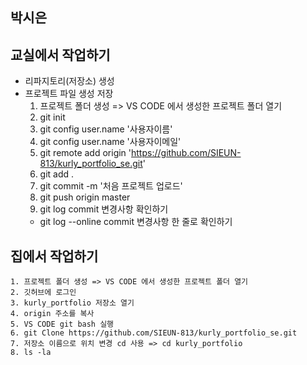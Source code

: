 ## 박시은

## 교실에서 작업하기
- 리파지토리(저장소) 생성
- 프로젝트 파일 생성 저장
    1. 프로젝트 폴더 생성 => VS CODE 에서 생성한 프로젝트 폴더 열기
    2. git init
    3. git config user.name '사용자이름'
    4. git config user.name '사용자이메일'
    5. git remote add origin 'https://github.com/SIEUN-813/kurly_portfolio_se.git'
    6. git add .
    7. git commit -m '처음 프로젝트 업로드'
    8. git push origin master
    9. git log
        commit 변경사항 확인하기
    +  git log --online
        commit 변경사항 한 줄로 확인하기

## 집에서 작업하기
    1. 프로젝트 폴더 생성 => VS CODE 에서 생성한 프로젝트 폴더 열기
    2. 깃허브에 로그인
    3. kurly_portfolio 저장소 열기
    4. origin 주소를 복사
    5. VS CODE git bash 실행
    6. git Clone https://github.com/SIEUN-813/kurly_portfolio_se.git
    7. 저장소 이름으로 위치 변경 cd 사용 => cd kurly_portfolio
    8. ls -la

